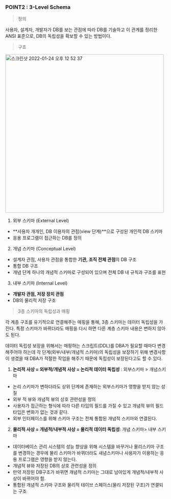 ### POINT2 : 3-Level Schema

> 정의
> 

사용자, 설계자, 개발자가 DB를 보는 관점에 따라 DB를 기술하고 이 관계를 정리한 ANSI 표준으로, DB의 독립성을 확보할 수 있는 방법이다.

> 구조
> 

<img width="496" alt="스크린샷 2022-01-24 오후 12 52 37" src="https://user-images.githubusercontent.com/81155572/150719305-3265e49e-abdc-40fd-9ca9-e5425cdcc7d5.png">


1. 외부 스키마 (External Level)
- **사용자 개개인, DB 이용자의 관점(view 단계)**으로 구성된 개인적 DB 스키마
- 응용 프로그램이 접근하는 DB를 정의
2. 개념 스키마 (Conceptual Level)
- 설계자 관점, 사용자 관점을 통합한 **기관, 조직 전체 관점**의 DB 구조
- 통합 DB 구조
- 개념 단계 하나의 개념적 스키마로 구성되어 있으며 전체 DB 내 규칙과 구조를 표현
3. 내부 스키마 (Internal Level)
- **개발자 관점, 저장 장치 관점**
- DB의 물리적 저장 구조

> 3층 스키마의 독립성과 매핑
> 

각 계층 구조를 유기적으로 연결해주는 매핑을 통해, 3층 스키마는 데이터 독립성을 가진다. 특정 스키마가 바뀌더라도 매핑을 다시 하면 다른 계층 스키마 내용은 변하지 않아도 된다.

데이터 독립성 보장을 위해서는 매핑하는 스크립트(DDL)를 DBA가 필요할 때마다 변경해주어야 하는데 각 단계(외부/내부/개념적 스키마)의 독립성을 보장하기 위해 변경사항이 생겼을 때 DBA가 적절한 작업을 해주기 때문에 독립성이 보장된다고도 할 수 있다.

1. **논리적 사상 = 외부적/개념적 사상 = 논리적 데이터 독립성** : 외부스키마 > 개념스키마
- 논리 스키마가 변하더라도 상위 단계에 존재하는 외부스키마가 영향을 받지 않는 성질
- 외부 적 뷰와 개념적 뷰의 상호 관련성을 정의
- 사용자가 접근하는 형식에 따라 다른 타입의 필드를 가질 수 있고 개념적 뷰의 필드 타입은 변화가 없는 것과 같다.
- 외부 인터페이스를 위해 스키마 구조는 전체 통합된 개념적 스키마와 연결된다.
2. **물리적 사상 = 개념적/내부적 사상 = 물리적 데이터 독립성**: 개념 스키마> 내부 스키마
- 데이터베이스 관리 시스템의 성능 향상을 위해 시스템을 바꾸거나 물리스키마 구조를 변경하는 경우에 물리 스키마가 바뀌더라도 새념스키마나 사용자가 이용하는 응용 프로그램은 영향을 받지 않는다.
- 개념적 뷰와 저장된 DB의 상호 관련성을 정의
- 만약 저장된 DB구조가 바뀌면 개념적 스키마는 그대로 남아있게 개념적/내부적 사상이 바뀌어야 함.
- 통합된 개념적 스키마 구조와 물리적 테이브 스페이스(물리 저장된 구조)가 연결되는 구조
